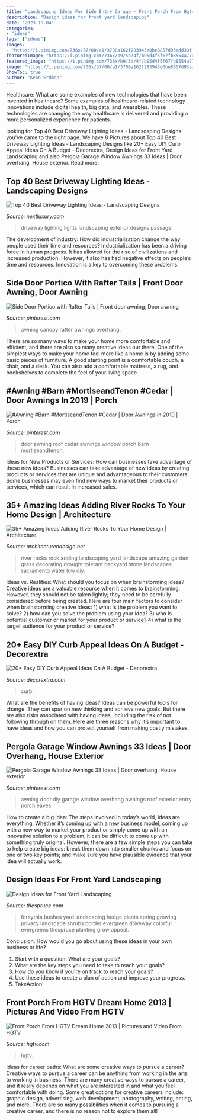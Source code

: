 ```yaml
---
title: "Landscaping Ideas For Side Entry Garage ~ Front Porch From Hgtv Dream Home 2013"
description: "Design ideas for front yard landscaping"
date: "2023-10-04"
categories:
- "ideas"
tags: ["ideas"]
images:
- "https://i.pinimg.com/736x/37/00/a1/3700a162f283945e0be8857d93add30f.jpg"
featuredImage: "https://i.pinimg.com/736x/b9/5d/4f/b95d4f5f67fb8554a770b4c88ff653f3.jpg"
featured_image: "https://i.pinimg.com/736x/b9/5d/4f/b95d4f5f67fb8554a770b4c88ff653f3.jpg"
image: "https://i.pinimg.com/736x/37/00/a1/3700a162f283945e0be8857d93add30f.jpg"
ShowToc: true
author: "Keon Erdman"
---
```



Healthcare: What are some examples of new technologies that have been invented in healthcare?
Some examples of healthcare-related technology innovations include digital health, big data, and wearables. These technologies are changing the way healthcare is delivered and providing a more personalized experience for patients.

	

		
looking for Top 40 Best Driveway Lighting Ideas - Landscaping Designs you've came to the right page. We have 8 Pictures about Top 40 Best Driveway Lighting Ideas - Landscaping Designs like 20+ Easy DIY Curb Appeal Ideas On A Budget - Decorextra, Design Ideas for Front Yard Landscaping and also Pergola Garage Window Awnings 33 Ideas | Door overhang, House exterior. Read more:
		
    
## Top 40 Best Driveway Lighting Ideas - Landscaping Designs

<img loading=lazy src="http://nextluxury.com/wp-content/uploads/home-exterior-designs-driveway-lighting.jpg" onerror="this.onerror=null;this.src='https://tse4.mm.bing.net/th?id=OIP.4ZDV__JxbFG1TK3kz1r5iwHaEJ&amp;pid=15.1';" alt="Top 40 Best Driveway Lighting Ideas - Landscaping Designs">

_Source: nextluxury.com_

>driveway lighting lights landscaping exterior designs passage. 

	

The development of industry: How did industrialization change the way people used their time and resources?
Industrialization has been a driving force in human progress. It has allowed for the rise of civilizations and increased production. However, it also has had negative effects on people’s time and resources. Innovation is a key to overcoming these problems.

    
## Side Door Portico With Rafter Tails | Front Door Awning, Door Awning

<img loading=lazy src="https://i.pinimg.com/736x/b9/5d/4f/b95d4f5f67fb8554a770b4c88ff653f3.jpg" onerror="this.onerror=null;this.src='https://tse2.mm.bing.net/th?id=OIP.lyDOabFdQeV3kR_rHQiTkAHaEw&amp;pid=15.1';" alt="Side Door Portico with Rafter Tails | Front door awning, Door awning">

_Source: pinterest.com_

>awning canopy rafter awnings overhang. 

	

There are so many ways to make your home more comfortable and efficient, and there are also so many creative ideas out there. One of the simplest ways to make your home feel more like a home is by adding some basic pieces of furniture. A good starting point is a comfortable couch, a chair, and a desk. You can also add a comfortable mattress, a rug, and bookshelves to complete the feel of your living space.

    
## #Awning #Barn #MortiseandTenon #Cedar | Door Awnings In 2019 | Porch

<img loading=lazy src="https://i.pinimg.com/736x/1a/ac/b7/1aacb795144bf7c16a05539ac3cbeb79.jpg?b=t" onerror="this.onerror=null;this.src='https://tse1.mm.bing.net/th?id=OIP.PudwUE3QKGdQr2O6uPGh-wHaJ3&amp;pid=15.1';" alt="#Awning #Barn #MortiseandTenon #Cedar | Door Awnings in 2019 | Porch">

_Source: pinterest.com_

>door awning roof cedar awnings window porch barn mortiseandtenon. 

	

Ideas for New Products or Services: How can businesses take advantage of these new ideas?
Businesses can take advantage of new ideas by creating products or services that are unique and advantageous to their customers. Some businesses may even find new ways to market their products or services, which can result in increased sales.

    
## 35+ Amazing Ideas Adding River Rocks To Your Home Design | Architecture

<img loading=lazy src="http://cdn.architecturendesign.net/wp-content/uploads/2015/06/AD-Add-River-Rocks-To-Home-11.jpg" onerror="this.onerror=null;this.src='https://tse2.mm.bing.net/th?id=OIP.zNUFlzA7H2TjP0mNPsOXOAHaLG&amp;pid=15.1';" alt="35+ Amazing Ideas Adding River Rocks To Your Home Design | Architecture">

_Source: architecturendesign.net_

>river rocks rock adding landscaping yard landscape amazing garden grass decorating drought tolerant backyard stone landscapes sacramento water low diy. 

	

Ideas vs. Realities: What should you focus on when brainstorming ideas?
Creative ideas are a valuable resource when it comes to brainstorming. However, they should not be taken lightly; they need to be carefully considered before being created. Here are four main factors to consider when brainstorming creative ideas: 1) what is the problem you want to solve? 2) how can you solve the problem using your idea? 3) who is potential customer or market for your product or service? 4) what is the target audience for your product or service?

    
## 20+ Easy DIY Curb Appeal Ideas On A Budget - Decorextra

<img loading=lazy src="https://decorextra.com/wp-content/uploads/2017/06/Beautiful-Walkway-DIY-Curb-Appeal-Ideas-on-budget.jpg" onerror="this.onerror=null;this.src='https://tse2.mm.bing.net/th?id=OIP.TOW36L97VoXfZe7PiOeaxgHaFj&amp;pid=15.1';" alt="20+ Easy DIY Curb Appeal Ideas On A Budget - Decorextra">

_Source: decorextra.com_

>curb. 

	

What are the benefits of having ideas?
Ideas can be powerful tools for change. They can spur on new thinking and achieve new goals. But there are also risks associated with having ideas, including the risk of not following through on them. Here are three reasons why it’s important to have ideas and how you can protect yourself from making costly mistakes.

    
## Pergola Garage Window Awnings 33 Ideas | Door Overhang, House Exterior

<img loading=lazy src="https://i.pinimg.com/736x/37/00/a1/3700a162f283945e0be8857d93add30f.jpg" onerror="this.onerror=null;this.src='https://tse1.mm.bing.net/th?id=OIP.rCjVv2A3xJfMrHyrpbwfOwAAAA&amp;pid=15.1';" alt="Pergola Garage Window Awnings 33 Ideas | Door overhang, House exterior">

_Source: pinterest.com_

>awning door diy garage window overhang awnings roof exterior entry porch eaves. 

	

How to create a big idea: The steps involved
In today’s world, ideas are everything. Whether it’s coming up with a new business model, coming up with a new way to market your product or simply come up with an innovative solution to a problem, it can be difficult to come up with something truly original. However, there are a few simple steps you can take to help create big ideas: break them down into smaller chunks and focus on one or two key points; and make sure you have plausible evidence that your idea will actually work.

    
## Design Ideas For Front Yard Landscaping

<img loading=lazy src="https://www.thespruce.com/thmb/YcQWPUqdLOCEGxHB26BP6v0s0HI=/3008x2000/filters:fill(auto,1)/forsythia-hedge-w-evergreens-big-56a585963df78cf77288afe8.jpg" onerror="this.onerror=null;this.src='https://tse2.mm.bing.net/th?id=OIP.RgJu9YVqGAy2IPi1qKrzuAHaE7&amp;pid=15.1';" alt="Design Ideas for Front Yard Landscaping">

_Source: thespruce.com_

>forsythia bushes yard landscaping hedge plants spring growing privacy landscape shrubs border evergreen driveway colorful evergreens thespruce planting grow appeal. 

	

Conclusion: How would you go about using these ideas in your own business or life?
1. Start with a question: What are your goals? 
2. What are the key steps you need to take to reach your goals? 
3. How do you know if you're on track to reach your goals? 
4. Use these ideas to create a plan of action and improve your progress. 
5. TakeAction!

    
## Front Porch From HGTV Dream Home 2013 | Pictures And Video From HGTV

<img loading=lazy src="https://hgtvhome.sndimg.com/content/dam/images/hgtv/fullset/2012/11/2/4/DH2013_Front-Porch-01-Front-Porch-FIN_s4x3.jpg.rend.hgtvcom.616.462.suffix/1400975070181.jpeg" onerror="this.onerror=null;this.src='https://tse2.mm.bing.net/th?id=OIP.iNLU8aiGJBrekFn3dUPUHgHaFj&amp;pid=15.1';" alt="Front Porch From HGTV Dream Home 2013 | Pictures and Video From HGTV">

_Source: hgtv.com_

>hgtv. 

	

Ideas for career paths: What are some creative ways to pursue a career?
Creative ways to pursue a career can be anything from working in the arts to working in business. There are many creative ways to pursue a career, and it really depends on what you are interested in and what you feel comfortable with doing. Some great options for creative careers include: graphic design, advertising, web development, photography, writing, acting, and more. There are so many possibilities when it comes to pursuing a creative career, and there is no reason not to explore them all!

